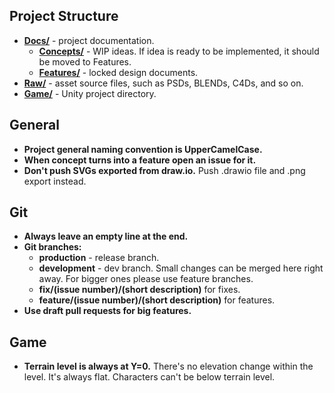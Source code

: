 ## Project Structure ##
+ [**Docs/**](/Docs) - project documentation.
  + [**Concepts/**](/Docs/Concepts) - WIP ideas. If idea is ready to be implemented, it should be moved to Features.
  + [**Features/**](/Docs/Features) - locked design documents.
+ [**Raw/**](/Raw) - asset source files, such as PSDs, BLENDs, C4Ds, and so on.
+ [**Game/**](/Game) - Unity project directory.

## General ##
+ **Project general naming convention is UpperCamelCase.**
+ **When concept turns into a feature open an issue for it.**
+ **Don't push SVGs exported from draw.io.** Push .drawio file and .png export instead.

## Git ##
+ **Always leave an empty line at the end.**
+ **Git branches:**
  + **production** - release branch.
  + **development** - dev branch. Small changes can be merged here right away. For bigger ones please use feature branches.
  + **fix/(issue number)/(short description)** for fixes.
  + **feature/(issue number)/(short description)** for features.
+ **Use draft pull requests for big features.**

## Game ##
+ **Terrain level is always at Y=0.** There's no elevation change within the level. It's always flat. Characters can't be below terrain level.
